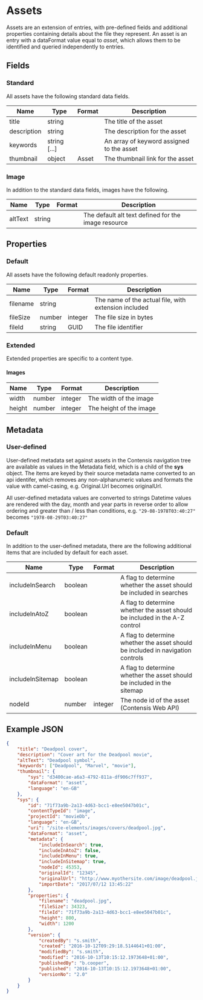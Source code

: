 # Assets

Assets are an extension of entries, with pre-defined fields and additional properties containing details about the file they represent. An asset is an entry with a dataFormat value equal to *asset*, which allows them to be identified and queried independently to entries.

## Fields

### Standard

All assets have the following standard data fields.

| Name | Type | Format | Description |
| ---- | ---- | ------ | ----------- |
| title | string | | The title of the asset |
| description | string | | The description for the asset |
| keywords | string [...] || An array of keyword assigned to the asset |
| thumbnail | object | Asset | The thumbnail link for the asset |

### Image

In addition to the standard data fields, images have the following.

| Name | Type | Format | Description |
| ---- | ---- | ------ | ----------- |
| altText | string | | The default alt text defined for the image resource |

## Properties

### Default

All assets have the following default readonly properties.

| Name | Type | Format | Description |
| ---- | ---- | ------ | ----------- |
| filename | string | | The name of the actual file, with extension included |
| fileSize | number | integer | The file size in bytes |
| fileId | string | GUID | The file identifier |

### Extended

Extended properties are specific to a content type.

#### Images

| Name | Type | Format | Description |
| ---- | ---- | ------ | ----------- |
| width | number | integer | The width of the image |
| height | number | integer | The height of the image |

## Metadata

### User-defined

User-defined metadata set against assets in the Contensis navigation tree are available as values in the Metadata field, which is a child of the **sys** object. The items are keyed by their source metadata name converted to an api identifer, which removes any non-alphanumeric values and formats the value with camel-casing, e.g. Original.Url becomes originalUrl.

All user-defined metadata values are converted to strings Datetime values are rendered with the day, month and year parts in reverse order to allow ordering and greater than / less than conditions, e.g. `"29-08-1978T03:40:27"` becomes `"1978-08-29T03:40:27"`

### Default

In addition to the user-defined metadata, there are the following additional items that are included by default for each asset.

| Name | Type | Format | Description |
| ---- | ---- | ------ | ----------- |
| includeInSearch | boolean || A flag to determine whether the asset should be included in searches |
| includeInAtoZ | boolean || A flag to determine whether the asset should be included in the A-Z control |
| includeInMenu | boolean || A flag to determine whether the asset should be included in navigation controls |
| includeInSitemap | boolean || A flag to determine whether the asset should be included in the sitemap |
| nodeId | number | integer | The node id of the asset (Contensis Web API) |

## Example JSON

```json
{
    "title": "Deadpool cover",
    "description": "Cover art for the Deadpool movie",
    "altText": "Deadpool symbol",
    "keywords": ["Deadpool", "Marvel", "movie"],
    "thumbnail": {
        "sys": "d3400cae-a6a3-4792-811a-df906c7ff937",
        "dataFormat": "asset",
        "language": "en-GB"
    },
    "sys": {
        "id": "71f73a9b-2a13-4d63-bcc1-e8ee5047b01c",
        "contentTypeId": "image",
        "projectId": "movieDb",
        "language": "en-GB",
        "uri": "/site-elements/images/covers/deadpool.jpg",
        "dataFormat": "asset",
        "metadata": {
            "includeInSearch": true,
            "includeInAtoZ": false,
            "includeInMenu": true,
            "includeInSitemap": true,
            "nodeId": 45353,
            "originalId": "12345",
            "originalUrl": "http://www.myothersite.com/image/deadpool.jpg",
            "importDate": "2017/07/12 13:45:22"
        },
        "properties": {
            "filename": "deadpool.jpg",
            "fileSize": 34323,
            "fileId": "71f73a9b-2a13-4d63-bcc1-e8ee5047b01c",
            "height": 800,
            "width": 1200
        },
        "version": {
            "createdBy": "s.smith",
            "created": "2016-10-12T09:29:18.5144641+01:00",
            "modifiedBy": "s.smith",
            "modified": "2016-10-13T10:15:12.1973648+01:00",
            "publishedBy": "b.cooper",
            "published": "2016-10-13T10:15:12.1973648+01:00",
            "versionNo": "2.0"
        }
    }
}
```
